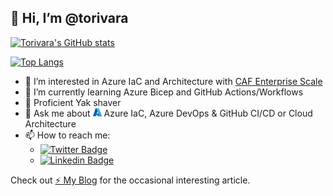 ## 👋 Hi, I’m @torivara

[![Torivara's GitHub stats](https://github-readme-stats.vercel.app/api?username=torivara&show_icons=true&theme=nightowl)](https://github.com/torivara/github-readme-stats)

[![Top Langs](https://github-readme-stats.vercel.app/api/top-langs/?username=torivara&layout=compact&theme=nightowl)](https://github.com/anuraghazra/github-readme-stats)

- 👀 I’m interested in Azure IaC and Architecture with [CAF Enterprise Scale](https://docs.microsoft.com/en-us/azure/cloud-adoption-framework/ready/enterprise-scale/architecture)
- 🌱 I’m currently learning Azure Bicep and GitHub Actions/Workflows
- 🐃 Proficient Yak shaver
- 💬 Ask me about <img src="https://github.com/devicons/devicon/blob/master/icons/azure/azure-original.svg" width="14" height="14"> Azure IaC, Azure DevOps & GitHub CI/CD or Cloud Architecture
- 📫 How to reach me:
  - [![Twitter Badge](https://img.shields.io/twitter/url?label=torivara&style=social&url=https%3A%2F%2Ftwitter.com%2Ftorivara)](https://twitter.com/torivara)
  - [![Linkedin Badge](https://img.shields.io/badge/-torivara-blue?style=flat&logo=Linkedin&logoColor=white)](https://www.linkedin.com/in/torivara)

Check out [⚡ My Blog](https://www.torivar.com) for the occasional interesting article.

<!--
**torivara/torivara** is a ✨ _special_ ✨ repository because its `README.md` (this file) appears on your GitHub profile.

Here are some ideas to get you started:

- 🔭 I’m currently working on ...
- 🌱 I’m currently learning ...
- 👯 I’m looking to collaborate on ...
- 🤔 I’m looking for help with ...

- 📫 How to reach me: ...
- 😄 Pronouns: ...
- ⚡ Fun fact: ...
-->
